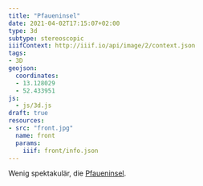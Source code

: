 ```yaml
---
title: "Pfaueninsel"
date: 2021-04-02T17:15:07+02:00
type: 3d
subtype: stereoscopic
iiifContext: http://iiif.io/api/image/2/context.json
tags:
- 3D
geojson:
  coordinates:
  - 13.128029
  - 52.433951
js:
  - js/3d.js
draft: true
resources:
- src: "front.jpg"
  name: front
  params:
    iiif: front/info.json
---
```


Wenig spektakulär, die [Pfaueninsel](https://de.wikipedia.org/wiki/Pfaueninsel).

